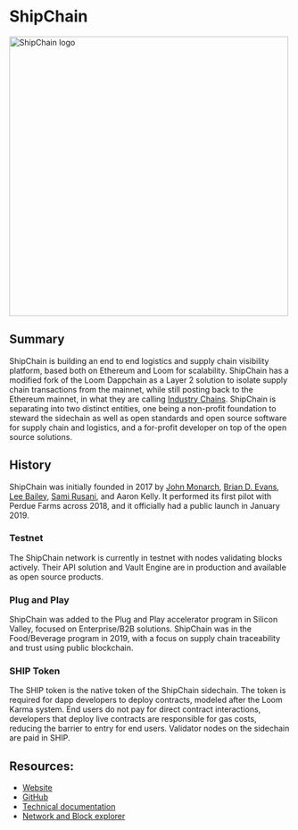 # ShipChain

<img src="https://i.imgur.com/9yoEuLW.png" alt="ShipChain logo" width="500" />

## Summary

ShipChain is building an end to end logistics and supply chain visibility platform, based both on Ethereum and Loom for scalability.  ShipChain has a modified fork of the Loom Dappchain as a Layer 2 solution to isolate supply chain transactions from the mainnet, while still posting back to the Ethereum mainnet, in what they are calling [Industry Chains](https://medium.com/loom-network/shepherding-the-blockchain-ecosystem-with-industry-chains-24596a2be980).  ShipChain is separating into two distinct entities, one being a non-profit foundation to steward the sidechain as well as open standards and open source software for supply chain and logistics, and a for-profit developer on top of the open source solutions.

## History

ShipChain was initially founded in 2017 by [John Monarch](https://twitter.com/realjohnmonarch/), [Brian D. Evans](http://twitter.com/briandevans/), [Lee Bailey](https://twitter.com/leewardbound), [Sami Rusani](https://twitter.com/SamRusani), and Aaron Kelly.  It performed its first pilot with Perdue Farms across 2018, and it officially had a public launch in January 2019.

### Testnet

The ShipChain network is currently in testnet with nodes validating blocks actively.  Their API solution and Vault Engine are in production and available as open source products.


### Plug and Play

ShipChain was added to the Plug and Play accelerator program in Silicon Valley, focused on Enterprise/B2B solutions.  ShipChain was in the Food/Beverage program in 2019, with a focus on supply chain traceability and trust using public blockchain.

### SHIP Token

The SHIP token is the native token of the ShipChain sidechain.  The token is required for dapp developers to deploy contracts, modeled after the Loom Karma system.  End users do not pay for direct contract interactions, developers that deploy live contracts are responsible for gas costs, reducing the barrier to entry for end users.  Validator nodes on the sidechain are paid in SHIP.

## Resources:

* [Website](https://www.shipchain.io/)
* [GitHub](https://github.com/shipchain)
* [Technical documentation](https://docs.shipchain.io)
* [Network and Block explorer](https://network.shipchain.io)
